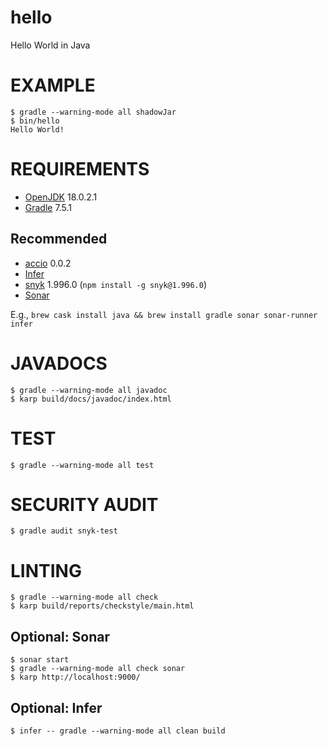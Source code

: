 # hello

Hello World in Java

# EXAMPLE

```console
$ gradle --warning-mode all shadowJar
$ bin/hello
Hello World!
```

# REQUIREMENTS

* [OpenJDK](https://openjdk.org/) 18.0.2.1
* [Gradle](https://gradle.org/) 7.5.1

## Recommended

* [accio](https://github.com/mcandre/accio) 0.0.2
* [Infer](http://fbinfer.com/)
* [snyk](https://www.npmjs.com/package/snyk) 1.996.0 (`npm install -g snyk@1.996.0`)
* [Sonar](http://www.sonarqube.org/)

E.g., `brew cask install java && brew install gradle sonar sonar-runner infer`

# JAVADOCS

```console
$ gradle --warning-mode all javadoc
$ karp build/docs/javadoc/index.html
```

# TEST

```console
$ gradle --warning-mode all test
```

# SECURITY AUDIT

```console
$ gradle audit snyk-test
```

# LINTING

```console
$ gradle --warning-mode all check
$ karp build/reports/checkstyle/main.html
```

## Optional: Sonar

```console
$ sonar start
$ gradle --warning-mode all check sonar
$ karp http://localhost:9000/
```

## Optional: Infer

```console
$ infer -- gradle --warning-mode all clean build
```
